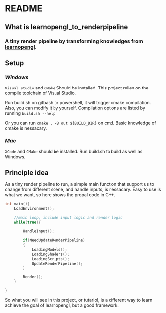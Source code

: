 # README

## What is learnopengl_to_renderpipeline
### A tiny render pipeline by transforming knowledges from [learnopengl](https://learnopengl-cn.github.io).


## Setup

### *Windows*

`Visual Studio` and `CMake` Should be installed. This project relies on the compile toolchain of Visual Studio. 

Run build.sh on gitbash or powershell, it will trigger cmake compilation. Also, you can modify it by yourself. Compilation options are listed by running `build.sh --help`

Or you can run `cmake . -B out ${BUILD_DIR}` on cmd. Basic knowledge of cmake is nessacary.
### *Mac*

`XCode` and `CMake` should be installed. Run build.sh to build as well as Windows.

## Principle idea

As a tiny render pipeline to run, a simple main function that support us to change from different scene, and handle inputs, is nessacary. Easy to use is what we want, so here shows the propal code in C++.
```c++
int main(){
    LoadEnvironment();

    //main loop, include input logic and render logic
    while(true){
        
        HandleInput();
        
        if(NeedUpdateRenderPipeline)
        {
            LoadingModels();
            LoadingShaders();
            LoadingScripts();
            UpdateRenderPipeline();
        }

        Render();
    }

}
```

So what you will see in this project, or tutariol, is a different way to learn achieve the goal of learnopengl, but a good framework.